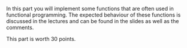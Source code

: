 In this part you will implement some functions that are often used in functional programming.
The expected behaviour of these functions is discussed in the lectures and can be found in the slides as well as the comments.

This part is worth 30 points.
